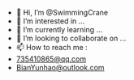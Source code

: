 - 👋 Hi, I’m @SwimmingCrane
- 👀 I’m interested in ...
- 🌱 I’m currently learning ...
- 💞️ I’m looking to collaborate on ...
- 📫 How to reach me :
-   735410865@qq.com
-   BianYunhao@outlook.com



<!---
SwimmingCrane/SwimmingCrane is a ✨ special ✨ repository because its `README.md` (this file) appears on your GitHub profile.
You can click the Preview link to take a look at your changes.
--->

